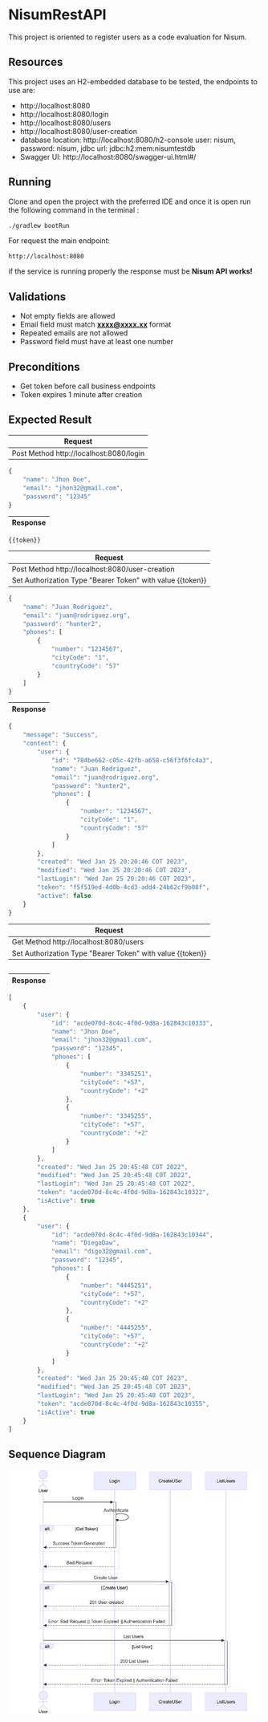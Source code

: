 # NisumRestAPI

This project is oriented to register users as a code evaluation for Nisum.

## Resources

This project uses an H2-embedded database to be tested, the endpoints to use are:

- http://localhost:8080
- http://localhost:8080/login
- http://localhost:8080/users
- http://localhost:8080/user-creation
- database location: http://localhost:8080/h2-console  user: nisum, password: nisum, jdbc url: jdbc:h2:mem:nisumtestdb
- Swagger UI: http://localhost:8080/swagger-ui.html#/

## Running

Clone and open the project with the preferred IDE and once it is open run the following command in  the terminal :

```sh
./gradlew bootRun
```
For request the main endpoint:
```
http://localhost:8080
```

if the service is running properly the response must be **Nisum API works!** 

## Validations

- Not empty fields are allowed
- Email field must match **xxxx@xxxx.xx** format
- Repeated emails are not allowed
- Password field must have at least one number

## Preconditions
- Get token before call business endpoints
- Token expires 1 minute after creation

## Expected Result
| Request                                 |
|-----------------------------------------|
| Post Method http://localhost:8080/login ||
```javascript
{
    "name": "Jhon Doe",
    "email": "jhon32@gmail.com",
    "password": "12345"
}
```

| Response  |
| ------  |
```javascript
{{token}}
```
| Request                                                    |
|------------------------------------------------------------|
| Post Method http://localhost:8080/user-creation            ||
| Set Authorization Type "Bearer Token" with value {{token}} |
```javascript
{
    "name": "Juan Rodriguez",
    "email": "juan@rodriguez.org",
    "password": "hunter2",
    "phones": [
        {
            "number": "1234567",
            "cityCode": "1",
            "countryCode": "57"
        }
    ]
}
```

| Response  |
| ------  |
```javascript
{
    "message": "Success",
    "content": {
        "user": {
            "id": "784be662-c05c-42fb-a658-c56f3f6fc4a3",
            "name": "Juan Rodriguez",
            "email": "juan@rodriguez.org",
            "password": "hunter2",
            "phones": [
                {
                    "number": "1234567",
                    "cityCode": "1",
                    "countryCode": "57"
                }
            ]
        },
        "created": "Wed Jan 25 20:20:46 COT 2023",
        "modified": "Wed Jan 25 20:20:46 COT 2023",
        "lastLogin": "Wed Jan 25 20:20:46 COT 2023",
        "token": "f5f519ed-4d0b-4cd3-add4-24b62cf9b08f",
        "active": false
    }
}
```

| Request                                                    |
|------------------------------------------------------------|
| Get Method http://localhost:8080/users                     ||
| Set Authorization Type "Bearer Token" with value {{token}} |
```javascript

```
| Response  |
| ------  |
```javascript
[
    {
        "user": {
            "id": "acde070d-8c4c-4f0d-9d8a-162843c10333",
            "name": "Jhon Doe",
            "email": "jhon32@gmail.com",
            "password": "12345",
            "phones": [
                {
                    "number": "3345251",
                    "cityCode": "+57",
                    "countryCode": "+2"
                },
                {
                    "number": "3345255",
                    "cityCode": "+57",
                    "countryCode": "+2"
                }
            ]
        },
        "created": "Wed Jan 25 20:45:48 COT 2022",
        "modified": "Wed Jan 25 20:45:48 COT 2022",
        "lastLogin": "Wed Jan 25 20:45:48 COT 2022",
        "token": "acde070d-8c4c-4f0d-9d8a-162843c10322",
        "isActive": true
    },
    {
        "user": {
            "id": "acde070d-8c4c-4f0d-9d8a-162843c10344",
            "name": "DiegoDaw",
            "email": "digo32@gmail.com",
            "password": "12345",
            "phones": [
                {
                    "number": "4445251",
                    "cityCode": "+57",
                    "countryCode": "+2"
                },
                {
                    "number": "4445255",
                    "cityCode": "+57",
                    "countryCode": "+2"
                }
            ]
        },
        "created": "Wed Jan 25 20:45:48 COT 2023",
        "modified": "Wed Jan 25 20:45:48 COT 2023",
        "lastLogin": "Wed Jan 25 20:45:48 COT 2023",
        "token": "acde070d-8c4c-4f0d-9d8a-162843c10355",
        "isActive": true
    }
]
```
## Sequence Diagram
![](src/main/resources/assets/SequenceDiagram.png)
